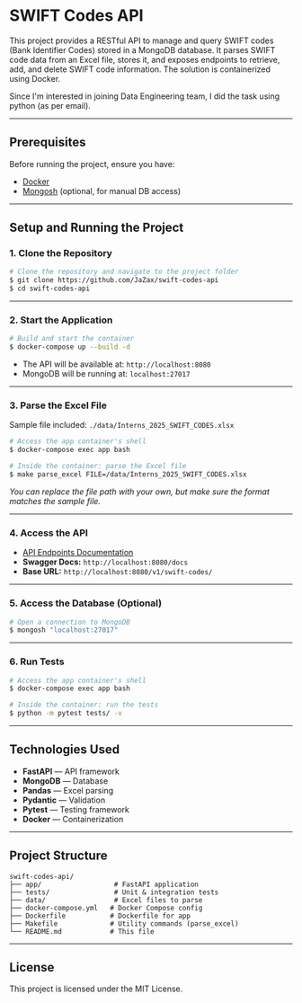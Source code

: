 # SWIFT Codes API

This project provides a RESTful API to manage and query SWIFT codes (Bank Identifier Codes) stored in a MongoDB database. It parses SWIFT code data from an Excel file, stores it, and exposes endpoints to retrieve, add, and delete SWIFT code information. The solution is containerized using Docker.

Since I'm interested in joining Data Engineering team, I did the task using python (as per email).

---

## Prerequisites

Before running the project, ensure you have:

- [Docker](https://docs.docker.com/desktop/)
- [Mongosh](https://www.mongodb.com/try/download/shell) (optional, for manual DB access)

---

## Setup and Running the Project

### 1. Clone the Repository

```sh
# Clone the repository and navigate to the project folder
$ git clone https://github.com/JaZax/swift-codes-api
$ cd swift-codes-api
```

---

### 2. Start the Application

```sh
# Build and start the container
$ docker-compose up --build -d
```

- The API will be available at: `http://localhost:8080`
- MongoDB will be running at: `localhost:27017`

---

### 3. Parse the Excel File

Sample file included: `./data/Interns_2025_SWIFT_CODES.xlsx`

```sh
# Access the app container's shell
$ docker-compose exec app bash
```

```sh
# Inside the container: parse the Excel file
$ make parse_excel FILE=/data/Interns_2025_SWIFT_CODES.xlsx
```

*You can replace the file path with your own, but make sure the format matches the sample file.*

---

### 4. Access the API

- [API Endpoints Documentation](./endpoints.md)
- **Swagger Docs:** `http://localhost:8080/docs`
- **Base URL:** `http://localhost:8080/v1/swift-codes/`

---

### 5. Access the Database (Optional)

```sh
# Open a connection to MongoDB
$ mongosh "localhost:27017"
```

---

### 6. Run Tests

```sh
# Access the app container's shell
$ docker-compose exec app bash
```

```sh
# Inside the container: run the tests
$ python -m pytest tests/ -v
```

---

## Technologies Used

- **FastAPI** — API framework  
- **MongoDB** — Database 
- **Pandas** — Excel parsing
- **Pydantic** — Validation
- **Pytest** — Testing framework
- **Docker** — Containerization  

---

## Project Structure

```
swift-codes-api/
├── app/                  # FastAPI application
├── tests/                # Unit & integration tests
├── data/                 # Excel files to parse
├── docker-compose.yml   # Docker Compose config
├── Dockerfile           # Dockerfile for app
├── Makefile             # Utility commands (parse_excel)
└── README.md            # This file
```

---

## License

This project is licensed under the MIT License.
